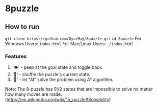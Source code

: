 # 8puzzle

## How to run
```git clone https://github.com/GyurMay/8puzzle.git```
```cd 8puzzle```
For Windows Users: ```index.html```
For Mac/Linux Users: ```./index.html```

### Features
1. '👁'  - peep at the goal state and toggle back.
2. '🔀' - shuffle the puzzle's current state.
3. '🧠' - let "AI" solve the problem using A* algorithm.
 
Note: The 8-puzzle has 9!/2 states that are impossible to solve no matter how many moves are made. (https://en.wikipedia.org/wiki/15_puzzle#Solvability)

